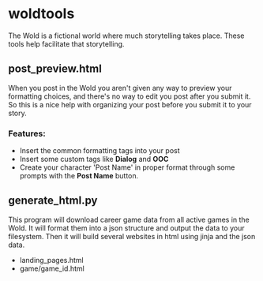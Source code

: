 # woldtools
The Wold is a fictional world where much storytelling takes place. These tools help facilitate that storytelling.

## post_preview.html
When you post in the Wold you aren't given any way to preview your formatting choices, and there's no way to edit you post after you submit it. So this is a nice help with organizing your post before you submit it to your story.
### Features:
* Insert the common formatting tags into your post
* Insert some custom tags like **Dialog** and **OOC**
* Create your character 'Post Name' in proper format through some prompts with the **Post Name** button.

## generate_html.py
This program will download career game data from all active games in the Wold. It will format them into a json structure and output the data to your filesystem. Then it will build several websites in html using jinja and the json data.
* landing_pages.html
* game/game_id.html
